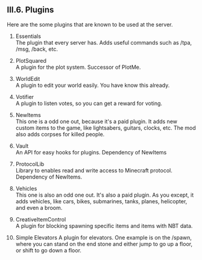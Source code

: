 <h2>III.6. Plugins</h2>

Here are the some plugins that are known to be used at the server.

1. Essentials  
The plugin that every server has. Adds useful commands such as /tpa, /msg, /back, etc.

2. PlotSquared  
A plugin for the plot system. Successor of PlotMe.

3. WorldEdit  
A plugin to edit your world easily. You have know this already.

4. Votifier  
A plugin to listen votes, so you can get a reward for voting.

5. NewItems  
This one is a odd one out, because it's a paid plugin. It adds new custom items to the game, like lightsabers, guitars, clocks, etc. The mod also adds corpses for killed people.

6. Vault  
An API for easy hooks for plugins. Dependency of NewItems

7. ProtocolLib  
Library to enables read and write access to Minecraft protocol. Dependency of NewItems.

8. Vehicles  
This one is also an odd one out. It's also a paid plugin. As you except, it adds vehicles, like cars, bikes, submarines, tanks, planes, helicopter, and even a broom.

9. CreativeItemControl  
A plugin for blocking spawning specific items and items with NBT data.

10. Simple Elevators
A plugin for elevators. One example is on the /spawn, where you can stand on the end stone and either jump to go up a floor, or shift to go down a floor.

